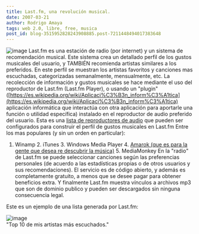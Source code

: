 ```yaml
---
title: Last.fm, una revolución musical.
date: 2007-03-21
author: Rodrigo Amaya
tags: web 2.0, libre, free, musica
post_id: blog-3515952828243908885.post-7211448494017383648
---
```


![image](https://bp1.blogger.com/_ayvorITawE4/RgFfGcDxhTI/AAAAAAAAAMg/Rg0km280uek/s400/lastfm.gif)    Last.fm es una
estación de radio (por internet) y un sistema de recomendación musical. Este sistema crea un detallado perfil de los gustos musicales del usuario, y TAMBIÉN recomienda artistas similares a los preferidos. En este perfil se muestran los artistas favoritos y canciones mas escuchadas, categorizadas semanalmente, mensualmente, etc. La recolección de información y gustos musicales se hace mediante el uso del reproductor de Last.fm (Last.fm Player), o usando un "plugin" ([https://es.wikipedia.org/wiki/Aplicaci%C3%B3n_inform%C3%A1tica](https://es.wikipedia.org/wiki/Aplicaci%C3%B3n_inform%C3%A1tica) aplicación informática que interactúa con otra aplicación para aportarle una función o utilidad específica) instalado en el reproductor de audio preferido del usuario. Esta es una [lista de reproductores de audio](https://en.wikipedia.org/wiki/Last.fm#List_of_supported_media_players) que pueden ser configurados para construir el perfil de gustos musicales en Last.fm Entre los mas populares (y sin un orden en particular):

1. Winamp 2. iTunes 3. Windows Media Player 4. [Amarok (que es para la gente que desea re descubrir la música)](https://rodrigoamaya.blogspot.com/2007/03/amarok-rocks.html) 5. MediaMonkey En la "radio" de Last.fm se puede seleccionar canciones según las preferencias personales (de acuerdo a las estadísticas propias o de otros usuarios y sus recomendaciones). El servicio es de código abierto, y además es completamente gratuito, a menos que se desee pagar para obtener beneficios extra. Y finalmente Last.fm muestra vínculos a archivos mp3 que son de dominio publico y pueden ser descargados sin ninguna consecuencia legal.

Este es un ejemplo de una lista generada por Last.fm:

![image](https://imagegen.last.fm/lastfmblue/oartists/ramayac.gif)    
"Top 10 de mis
artistas más escuchados."